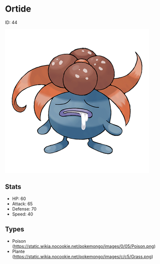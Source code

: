 # Ortide


ID: 44

![](https://raw.githubusercontent.com/PokeAPI/sprites/master/sprites/pokemon/other/official-artwork/44.png "Ortide")

## Stats


 - HP: 60
 - Attack: 65
 - Defense: 70
 - Speed: 40

## Types


 - Poison (https://static.wikia.nocookie.net/pokemongo/images/0/05/Poison.png)
 - Plante (https://static.wikia.nocookie.net/pokemongo/images/c/c5/Grass.png)
